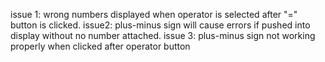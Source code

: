 issue 1: wrong numbers displayed when operator is selected after "=" button is clicked.
issue2: plus-minus sign will cause errors if pushed into display without no number attached.
issue 3: plus-minus sign not working properly when clicked after operator button